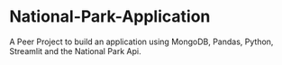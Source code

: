 # National-Park-Application
A Peer Project to build an application using MongoDB, Pandas, Python, Streamlit and the National Park Api.
